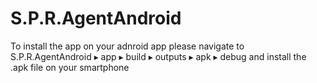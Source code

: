 # S.P.R.AgentAndroid

To install the app on your adnroid app please navigate to S.P.R.AgentAndroid⁩ ▸ ⁨app⁩ ▸ ⁨build⁩ ▸ ⁨outputs⁩ ▸ ⁨apk⁩ ▸ ⁨debug⁩ and install the .apk file on your smartphone
